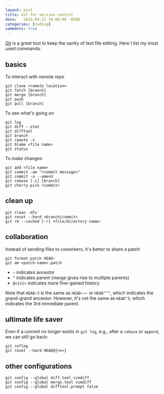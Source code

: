 ```yaml
---
layout: post
title: Git for version control
date:   2018-04-21 10:00:08 -0500
categories: [coding]
comments: true
---
```


[Git](https://git-scm.com/) is a great tool to keep the sanity of text file editing.
Here I list my most used commands.

## basics

To interact with remote repo

```
git clone <remote location>
git fetch [branch]
git merge [branch]
git push
git pull [branch]
```

To see what's going on
```
git log
git diff --stat
git difftool
git branch
git remote -v
git blame <file name>
git status
```

To make changes
```
git add <file name>
git commit -am "<commit message>"
git commit -a --amend
git rebase [-i] [branch]
git cherry-pick <commit>
```

## clean up

```
git clean -dfx
git reset --hard <branch|commit>
git rm --cached [-r] <file/directory name>
```

## collaboration

Instead of sending files to coworkers, it's better to share a patch

```
git format-patch HEAD~
git am <patch-name>.patch
```

* `~` indicates ancestor
* `^` indicates parent (merge gives rise to multiple parents)
* `@<{n}>` indicates more fine-gained history

Note that `HEAD~3` is the same as `HEAD~~~` or `HEAD^^^`, which indicates the grand-grand ancestor.
However, it's not the same as `HEAD^3`, which indicates the 3rd immediate parent.

## ultimate life saver

Even if a commit no longer exists in `git log`,
e.g., after a `rebase` or `append`, we can still go back:

```
git reflog
git reset --hard HEAD@{<n>}
```

## other configurations

```
git config --global diff.tool vimdiff
git config --global merge.tool vimdiff
git config --global difftool.prompt false
```

